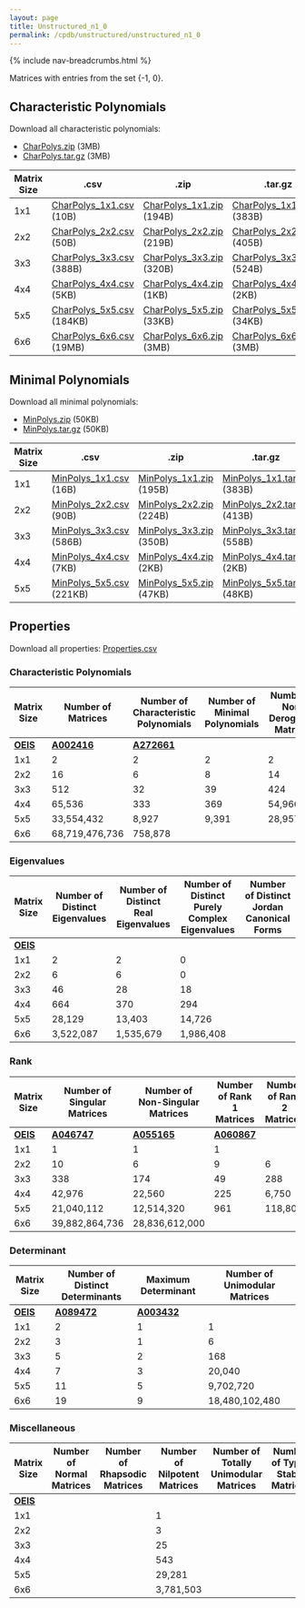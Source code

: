 ```yaml
---
layout: page
title: Unstructured_n1_0
permalink: /cpdb/unstructured/unstructured_n1_0
---
```


{% include nav-breadcrumbs.html %}

Matrices with entries from the set {-1, 0}.

## Characteristic Polynomials

Download all characteristic polynomials:
- <a href="http://cpdb.bohemianmatrices.com/Unstructured/Unstructured_n1_0/Data/CharPolys.zip">CharPolys.zip</a> (3MB)
- <a href="http://cpdb.bohemianmatrices.com/Unstructured/Unstructured_n1_0/Data/CharPolys.tar.gz">CharPolys.tar.gz</a> (3MB)

| Matrix Size | .csv | .zip | .tar.gz |
| --- | --- | --- | --- |
| 1x1 | <a href="http://cpdb.bohemianmatrices.com/Unstructured/Unstructured_n1_0/Data/CharPolys_1x1.csv">CharPolys_1x1.csv</a> (10B)| <a href="http://cpdb.bohemianmatrices.com/Unstructured/Unstructured_n1_0/Data/CharPolys_1x1.zip">CharPolys_1x1.zip</a> (194B)| <a href="http://cpdb.bohemianmatrices.com/Unstructured/Unstructured_n1_0/Data/CharPolys_1x1.tar.gz">CharPolys_1x1.tar.gz</a> (383B) |
| 2x2 | <a href="http://cpdb.bohemianmatrices.com/Unstructured/Unstructured_n1_0/Data/CharPolys_2x2.csv">CharPolys_2x2.csv</a> (50B)| <a href="http://cpdb.bohemianmatrices.com/Unstructured/Unstructured_n1_0/Data/CharPolys_2x2.zip">CharPolys_2x2.zip</a> (219B)| <a href="http://cpdb.bohemianmatrices.com/Unstructured/Unstructured_n1_0/Data/CharPolys_2x2.tar.gz">CharPolys_2x2.tar.gz</a> (405B) |
| 3x3 | <a href="http://cpdb.bohemianmatrices.com/Unstructured/Unstructured_n1_0/Data/CharPolys_3x3.csv">CharPolys_3x3.csv</a> (388B)| <a href="http://cpdb.bohemianmatrices.com/Unstructured/Unstructured_n1_0/Data/CharPolys_3x3.zip">CharPolys_3x3.zip</a> (320B)| <a href="http://cpdb.bohemianmatrices.com/Unstructured/Unstructured_n1_0/Data/CharPolys_3x3.tar.gz">CharPolys_3x3.tar.gz</a> (524B) |
| 4x4 | <a href="http://cpdb.bohemianmatrices.com/Unstructured/Unstructured_n1_0/Data/CharPolys_4x4.csv">CharPolys_4x4.csv</a> (5KB)| <a href="http://cpdb.bohemianmatrices.com/Unstructured/Unstructured_n1_0/Data/CharPolys_4x4.zip">CharPolys_4x4.zip</a> (1KB)| <a href="http://cpdb.bohemianmatrices.com/Unstructured/Unstructured_n1_0/Data/CharPolys_4x4.tar.gz">CharPolys_4x4.tar.gz</a> (2KB) |
| 5x5 | <a href="http://cpdb.bohemianmatrices.com/Unstructured/Unstructured_n1_0/Data/CharPolys_5x5.csv">CharPolys_5x5.csv</a> (184KB)| <a href="http://cpdb.bohemianmatrices.com/Unstructured/Unstructured_n1_0/Data/CharPolys_5x5.zip">CharPolys_5x5.zip</a> (33KB)| <a href="http://cpdb.bohemianmatrices.com/Unstructured/Unstructured_n1_0/Data/CharPolys_5x5.tar.gz">CharPolys_5x5.tar.gz</a> (34KB) |
| 6x6 | <a href="http://cpdb.bohemianmatrices.com/Unstructured/Unstructured_n1_0/Data/CharPolys_6x6.csv">CharPolys_6x6.csv</a> (19MB)| <a href="http://cpdb.bohemianmatrices.com/Unstructured/Unstructured_n1_0/Data/CharPolys_6x6.zip">CharPolys_6x6.zip</a> (3MB)| <a href="http://cpdb.bohemianmatrices.com/Unstructured/Unstructured_n1_0/Data/CharPolys_6x6.tar.gz">CharPolys_6x6.tar.gz</a> (3MB) |

## Minimal Polynomials

Download all minimal polynomials:
- <a href="http://cpdb.bohemianmatrices.com/Unstructured/Unstructured_n1_0/Data/MinPolys.zip">MinPolys.zip</a> (50KB)
- <a href="http://cpdb.bohemianmatrices.com/Unstructured/Unstructured_n1_0/Data/MinPolys.tar.gz">MinPolys.tar.gz</a> (50KB)

| Matrix Size | .csv | .zip | .tar.gz |
| --- | --- | --- | --- |
| 1x1 | <a href="http://cpdb.bohemianmatrices.com/Unstructured/Unstructured_n1_0/Data/MinPolys_1x1.csv">MinPolys_1x1.csv</a> (16B)| <a href="http://cpdb.bohemianmatrices.com/Unstructured/Unstructured_n1_0/Data/MinPolys_1x1.zip">MinPolys_1x1.zip</a> (195B)| <a href="http://cpdb.bohemianmatrices.com/Unstructured/Unstructured_n1_0/Data/MinPolys_1x1.tar.gz">MinPolys_1x1.tar.gz</a> (383B) |
| 2x2 | <a href="http://cpdb.bohemianmatrices.com/Unstructured/Unstructured_n1_0/Data/MinPolys_2x2.csv">MinPolys_2x2.csv</a> (90B)| <a href="http://cpdb.bohemianmatrices.com/Unstructured/Unstructured_n1_0/Data/MinPolys_2x2.zip">MinPolys_2x2.zip</a> (224B)| <a href="http://cpdb.bohemianmatrices.com/Unstructured/Unstructured_n1_0/Data/MinPolys_2x2.tar.gz">MinPolys_2x2.tar.gz</a> (413B) |
| 3x3 | <a href="http://cpdb.bohemianmatrices.com/Unstructured/Unstructured_n1_0/Data/MinPolys_3x3.csv">MinPolys_3x3.csv</a> (586B)| <a href="http://cpdb.bohemianmatrices.com/Unstructured/Unstructured_n1_0/Data/MinPolys_3x3.zip">MinPolys_3x3.zip</a> (350B)| <a href="http://cpdb.bohemianmatrices.com/Unstructured/Unstructured_n1_0/Data/MinPolys_3x3.tar.gz">MinPolys_3x3.tar.gz</a> (558B) |
| 4x4 | <a href="http://cpdb.bohemianmatrices.com/Unstructured/Unstructured_n1_0/Data/MinPolys_4x4.csv">MinPolys_4x4.csv</a> (7KB)| <a href="http://cpdb.bohemianmatrices.com/Unstructured/Unstructured_n1_0/Data/MinPolys_4x4.zip">MinPolys_4x4.zip</a> (2KB)| <a href="http://cpdb.bohemianmatrices.com/Unstructured/Unstructured_n1_0/Data/MinPolys_4x4.tar.gz">MinPolys_4x4.tar.gz</a> (2KB) |
| 5x5 | <a href="http://cpdb.bohemianmatrices.com/Unstructured/Unstructured_n1_0/Data/MinPolys_5x5.csv">MinPolys_5x5.csv</a> (221KB)| <a href="http://cpdb.bohemianmatrices.com/Unstructured/Unstructured_n1_0/Data/MinPolys_5x5.zip">MinPolys_5x5.zip</a> (47KB)| <a href="http://cpdb.bohemianmatrices.com/Unstructured/Unstructured_n1_0/Data/MinPolys_5x5.tar.gz">MinPolys_5x5.tar.gz</a> (48KB) |



## Properties

Download all properties: <a href="http://cpdb.bohemianmatrices.com/Unstructured/Unstructured_n1_0/Properties.csv">Properties.csv</a>

### Characteristic Polynomials

| Matrix Size | Number of Matrices | Number of Characteristic Polynomials | Number of Minimal Polynomials | Number of Non-Derogatory Matrices | Maximum Characteristic Height |
| --- | --- | --- | --- | --- | --- |
| [__OEIS__](https://oeis.org/) | [__A002416__](https://oeis.org/A002416) | [__A272661__](https://oeis.org/A272661) | | | |
| 1x1 | 2 | 2 | 2 | 2 | 1 |
| 2x2 | 16 | 6 | 8 | 14 | 2 |
| 3x3 | 512 | 32 | 39 | 424 | 3 |
| 4x4 | 65,536 | 333 | 369 | 54,966 | 8 |
| 5x5 | 33,554,432 | 8,927 | 9,391 | 28,957,764 | 20 |
| 6x6 | 68,719,476,736 | 758,878 | | | 45 |

### Eigenvalues

| Matrix Size | Number of Distinct Eigenvalues | Number of Distinct Real Eigenvalues | Number of Distinct Purely Complex Eigenvalues | Number of Distinct Jordan Canonical Forms |
| --- | --- | --- | --- | --- |
| [__OEIS__](https://oeis.org/) | | | | |
| 1x1 | 2 | 2 | 0 | |
| 2x2 | 6 | 6 | 0 | |
| 3x3 | 46 | 28 | 18 | |
| 4x4 | 664 | 370 | 294 | |
| 5x5 | 28,129 | 13,403 | 14,726 | |
| 6x6 | 3,522,087 | 1,535,679 | 1,986,408 | |

### Rank

| Matrix Size | Number of Singular Matrices | Number of Non-Singular Matrices | Number of Rank 1 Matrices | Number of Rank 2 Matrices | Number of Rank 3 Matrices | Number of Rank 4 Matrices | Number of Rank 5 Matrices | Number of Rank 6 Matrices |
| --- | --- | --- | --- | --- | --- | --- | --- | --- |
| [__OEIS__](https://oeis.org/) | [__A046747__](https://oeis.org/A046747) | [__A055165__](https://oeis.org/A055165) | [__A060867__](https://oeis.org/A060867) | | | | | |
| 1x1 | 1 | 1 | 1 | | | | | |
| 2x2 | 10 | 6 | 9 | 6 | | | | |
| 3x3 | 338 | 174 | 49 | 288 | | | | |
| 4x4 | 42,976 | 22,560 | 225 | 6,750 | 36,000 | 22,560 | | |
| 5x5 | 21,040,112 | 12,514,320 | 961 | 118,800 | 3,159,750 | 17,760,600 | 12,514,320 | |
| 6x6 | 39,882,864,736 | 28,836,612,000 | | | | | | |

### Determinant

| Matrix Size | Number of Distinct Determinants | Maximum Determinant | Number of Unimodular Matrices |
| --- | --- | --- | --- |
| [__OEIS__](https://oeis.org/) | [__A089472__](https://oeis.org/A089472) | [__A003432__](https://oeis.org/A003432) | |
| 1x1 | 2 | 1 | 1 |
| 2x2 | 3 | 1 | 6 |
| 3x3 | 5 | 2 | 168 |
| 4x4 | 7 | 3 | 20,040 |
| 5x5 | 11 | 5 | 9,702,720 |
| 6x6 | 19 | 9 | 18,480,102,480 |

### Miscellaneous

| Matrix Size | Number of Normal Matrices | Number of Rhapsodic Matrices | Number of Nilpotent Matrices | Number of Totally Unimodular Matrices | Number of Type I Stable Matrices | Number of Type II Stable Matrices |
| --- | --- | --- | --- | --- | --- | --- |
| [__OEIS__](https://oeis.org/) | | | | | | |
| 1x1 | | | 1 | | | |
| 2x2 | | | 3 | | | |
| 3x3 | | | 25 | | | |
| 4x4 | | | 543 | | | |
| 5x5 | | | 29,281 | | | |
| 6x6 | | | 3,781,503 | | | |

